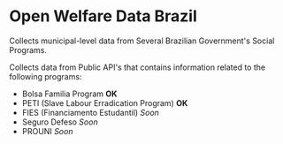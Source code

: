 # Open Welfare Data Brazil

Collects municipal-level data from Several Brazilian Government's Social Programs.

Collects data from Public API's that contains information related to the following programs:
- Bolsa Familia Program  **OK**
- PETI (Slave Labour Erradication Program)  **OK**
- FIES (Financiamento Estudantil)  *Soon*
- Seguro Defeso  *Soon*
- PROUNI  *Soon*
